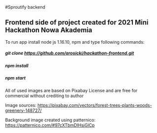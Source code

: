 #Sproutify backend

## Frontend side of project created for 2021 Mini Hackathon Nowa Akademia

To run app install node js 1.16.10, npm and type following commands:

##### git clone https://github.com/arosicki/hackathon-frontend.git

##### npm install

##### npm start

All of used images are based on Pixabay License and are free for commercial without crediting to author

Image sources:
https://pixabay.com/vectors/forest-trees-plants-woods-greenery-148727/

Background image created using patternico:
https://patternico.com/#97cXTbmDlHsjGlCp
